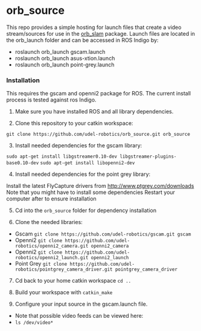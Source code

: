 # orb_source

This repo provides a simple hosting for launch files that create a video stream/sources for use in the [orb_slam](https://github.com/udel-robotics/orb_slam/) package. Launch files are located in the orb_launch folder and can be accessed in ROS Indigo by:

* roslaunch orb_launch gscam.launch
* roslaunch orb_launch asus-xtion.launch
* roslaunch orb_launch point-grey.launch


### Installation

This requires the gscam and openni2 package for ROS. The current install process is tested against ros Indigo.

1. Make sure you have installed ROS and all library dependencies.

2. Clone this repository to your catkin workspace:

  `git clone https://github.com/udel-robotics/orb_source.git orb_source`

3. Install needed dependencies for the gscam library:

  `sudo apt-get install libgstreamer0.10-dev libgstreamer-plugins-base0.10-dev`
  `sudo apt-get install libopenni2-dev`

4. Install needed dependencies for the point grey library:

  Install the latest FlyCapture drivers from http://www.ptgrey.com/downloads
  Note that you might have to install some dependencies
  Restart your computer after to ensure installation

5. Cd into the `orb_source` folder for dependency installation

6. Clone the needed libraries:

  * Gscam `git clone https://github.com/udel-robotics/gscam.git gscam`
  * Openni2 `git clone https://github.com/udel-robotics/openni2_camera.git openni2_camera`
  * Openni2 `git clone https://github.com/udel-robotics/openni2_launch.git openni2_launch`
  * Point Grey `git clone https://github.com/udel-robotics/pointgrey_camera_driver.git pointgrey_camera_driver`

7. Cd back to your home catkin workspace `cd ..`

8. Build your workspace with `catkin_make`

9. Configure your input source in the gscam.launch file.
  * Note that possible video feeds can be viewed here:
  * `ls /dev/video*`
